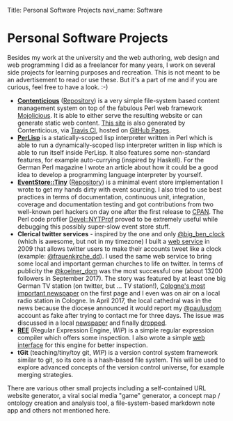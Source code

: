 Title: Personal Software Projects
navi_name: Software

# Personal Software Projects

Besides my work at the university and the web authoring, web design and web programming I did as a freelancer for many years, I work on several side projects for learning purposes and recreation. This is not meant to be an advertisement to read or use these. But it's a part of me and if you are curious, feel free to have a look. :-)

- **[Contenticious][contenticious]** ([Repository][contenticious-repo]) is a very simple file-system based content management system on top of the fabulous Perl web framework [Mojolicious][mojolicious]. It is able to either serve the resulting website or can generate static web content. [This site][site-repo] is also generated by Contenticious, via [Travis CI][travis], hosted on [GitHub Pages][gh-pages].
- **[PerLisp][perlisp]** is a statically-scoped lisp interpreter written in Perl which is able to run a dynamically-scoped lisp interpreter written in lisp which is able to run itself inside PerLisp. It also features some non-standard features, for example auto-currying (inspired by Haskell). For the German Perl magazine I wrote an article about how it could be a good idea to develop a programming language interpreter by yourself.
- **[EventStore::Tiny][est]** ([Repository][est-repo]) is a minimal event store implementation I wrote to get my hands dirty with event sourcing. I also tried to use best practices in terms of documentation, continuous unit, integration, coverage and documentation testing and got contributions from two well-known perl hackers on day one after the first release to [CPAN][cpan]. The Perl code profiler [Devel::NYTProf][nytprof] proved to be extremely useful while debugging this possibly super-slow event store stuff.
- **Clerical twitter services** - inspired by the one and only [@big_ben_clock][bbc] (which is awesome, but not in my timezone) I built a [web service][tweethour] in 2009 that allows twitter users to make their accounts tweet like a clock (example: [@frauenkirche_dd][frauenkirche]). I used the same web service to bring some local and important german churches to life on twitter. In terms of publicity the [@koelner_dom][koelner_dom] was the most successful one (about 13200 followers in September 2017). The story was featured by at least one big German TV station (on twitter, but ... TV station!), [Cologne's most important newspaper][ksta] on the first page and I even was on air on a local radio station in Cologne. In April 2017, the local cathedral was in the news because the diocese announced it would report my [@paulusdom][paulusdom] account as fake after trying to contact me for three days. The issue was discussed in a local [newspaper][wn1] and finally [dropped][wn2].
- **[REE][REE]** (Regular Expression Engine, *WIP*) is a simple regular expression compiler which offers some inspection. I also wrote a simple [web interface][REE-web] for this engine for better inspection.
- **tGit** (teaching/tiny/toy git, *WIP*) is a version control system framework similar to git, so its core is a hash-based file system. This will be used to explore advanced concepts of the version control universe, for example merging strategies.

There are various other small projects including a self-contained URL website generator, a viral social media "game" generator, a concept map / ontology creation and analysis tool, a file-system-based markdown note app and others not mentioned here.

[contenticious]: http://memowe.github.io/contenticious/
[contenticious-repo]: https://github.com/memowe/contenticious
[mojolicious]: https://github.com/kraih/mojo
[site-repo]: https://github.com/memowe/memowe.github.io
[travis]: https://travis-ci.org/
[gh-pages]: https://pages.github.com/
[perlisp]: https://github.com/memowe/perlisp
[est]: https://metacpan.org/pod/EventStore::Tiny
[est-repo]: https://github.com/memowe/EventStore-Tiny
[cpan]: https://www.cpan.org/
[nytprof]: https://metacpan.org/pod/Devel::NYTProf
[bbc]: https://twitter.com/big_ben_clock
[tweethour]: http://netzverwaltung.info/tweethour/thw.pl
[frauenkirche]: https://twitter.com/frauenkirche_dd
[koelner_dom]: https://twitter.com/koelner_dom
[ksta]: http://www.ksta.de/koeln/koeln-im-netz-der-mann-hinter-dem-twitter-dom-2360804
[paulusdom]: https://twitter.com/paulusdom
[wn1]: http://www.wn.de/Muenster/2017/04/2771084-Dong-Dong-Dong-Tweets-Bistum-will-Twitter-Paulusdom-stoppen
[wn2]: http://www.wn.de/Muenster/2017/04/2785220-Virtuelle-Domglocken-Der-Dom-darf-weitertwittern
[REE]: https://github.com/memowe/regex-engine
[REE-web]: https://github.com/memowe/regex-engine-web
[dom]: https://twitter.com/koelner_dom
